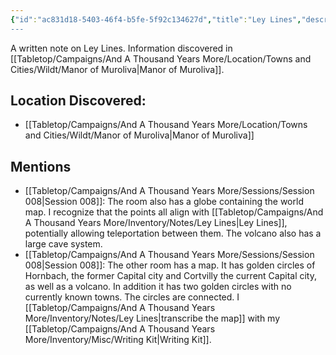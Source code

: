 ```yaml
---
{"id":"ac831d18-5403-46f4-b5fe-5f92c134627d","title":"Ley Lines","description":"A written note on Ley Lines. Information discovered in Manor of Muroliva.","isInCurrentInventory":true,"isProscribed":true,"amountHeld":1,"causeOfConsumption":"null","embedSummary":"The map has golden circles around Hornbach: the former Capital city and Cortvilly: the current Capital city, as well as a volcano. In addition it has two golden circles with no currently known towns. The circles are connected. I recognize that the points all align with Ley Lines, potentially allowing teleportation between them. The volcano also has a large cave system.","publish":true,"date_created":"Friday, April 19th 2024, 5:00:09 pm","date_modified":"Friday, April 19th 2024, 5:42:45 pm","path":"Tabletop/Campaigns/And A Thousand Years More/Inventory/Notes/Ley Lines.md","permalink":"/tabletop/campaigns/and-a-thousand-years-more/inventory/notes/ley-lines/","PassFrontmatter":true}
---
```



A written note on Ley Lines. Information discovered in [[Tabletop/Campaigns/And A Thousand Years More/Location/Towns and Cities/Wildt/Manor of Muroliva\|Manor of Muroliva]].

## Location Discovered:

- [[Tabletop/Campaigns/And A Thousand Years More/Location/Towns and Cities/Wildt/Manor of Muroliva\|Manor of Muroliva]]

## Mentions

- [[Tabletop/Campaigns/And A Thousand Years More/Sessions/Session 008\|Session 008]]: The room also has a globe containing the world map. I recognize that the points all align with [[Tabletop/Campaigns/And A Thousand Years More/Inventory/Notes/Ley Lines\|Ley Lines]], potentially allowing teleportation between them. The volcano also has a large cave system.
- [[Tabletop/Campaigns/And A Thousand Years More/Sessions/Session 008\|Session 008]]: The other room has a map. It has golden circles of Hornbach, the former Capital city and Cortvilly the current Capital city, as well as a volcano. In addition it has two golden circles with no currently known towns. The circles are connected. I [[Tabletop/Campaigns/And A Thousand Years More/Inventory/Notes/Ley Lines\|transcribe the map]] with my [[Tabletop/Campaigns/And A Thousand Years More/Inventory/Misc/Writing Kit\|Writing Kit]].

